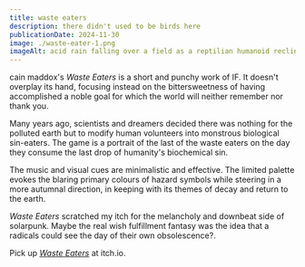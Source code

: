 ```yaml
---
title: waste eaters
description: there didn't used to be birds here
publicationDate: 2024-11-30
image: ./waste-eater-1.png
imageAlt: acid rain falling over a field as a reptilian humanoid reclines against a thorn-tree
---
```


cain maddox's *Waste Eaters* is a short and punchy work of IF. It doesn't overplay its hand, focusing instead on the bittersweetness of having accomplished a noble goal for which the world will neither remember nor thank you.  

Many years ago, scientists and dreamers decided there was nothing for the polluted earth but to modify human volunteers into monstrous biological sin-eaters. The game is a portrait of the last of the waste eaters on the day they consume the last drop of humanity's biochemical sin.

The music and visual cues are minimalistic and effective. The limited palette evokes the blaring primary colours of hazard symbols while steering in a more autumnal direction, in keeping with its themes of decay and return to the earth. 

*Waste Eaters* scratched my itch for the melancholy and downbeat side of solarpunk. Maybe the real wish fulfillment fantasy was the idea that a radicals could see the day of their own obsolescence?. 

Pick up *[Waste Eaters](https://cmddx.itch.io/waste-eater)* at itch.io.